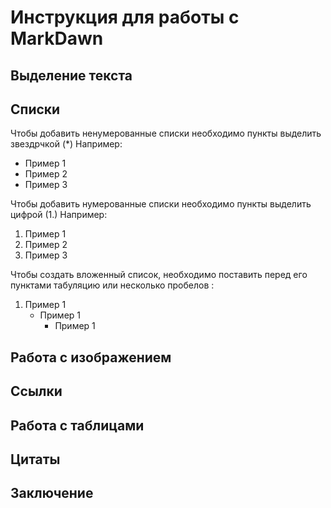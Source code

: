 # Инструкция для работы с MarkDawn

## Выделение текста 

## Списки

Чтобы добавить ненумерованные списки необходимо пункты выделить звездрчкой (*)
Например:
* Пример 1
* Пример 2
* Пример 3

Чтобы добавить нумерованные списки необходимо пункты выделить цифрой (1.)
Например:
1. Пример 1
2. Пример 2
3. Пример 3

Чтобы создать вложенный список, необходимо поставить перед его пунктами табуляцию или несколько пробелов :
1. Пример 1
    - Пример 1
        * Пример 1
##  Работа с изображением

## Ссылки

## Работа с таблицами

## Цитаты

## Заключение

